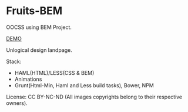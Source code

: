 # Fruits-BEM
OOCSS using BEM Project.

<a href="http://admsol.github.io/Fruits-BEM/">DEMO</a>

Unlogical design landpage.

Stack:

- HAML(HTML)/LESS(CSS & BEM)
- Animations
- Grunt(Html-Min, Haml and Less build tasks), Bower, NPM

License: CC BY-NC-ND (All images copyrights belong to their respective owners).
